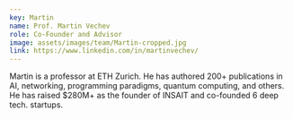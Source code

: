 ```yaml
---
key: Martin
name: Prof. Martin Vechev
role: Co-Founder and Advisor
image: assets/images/team/Martin-cropped.jpg
link: https://www.linkedin.com/in/martinvechev/
---
```


Martin is a professor at ETH Zurich. He has authored 200+ publications in AI,
networking, programming paradigms, quantum computing, and others. He has raised
$280M+ as the founder of INSAIT and co-founded 6 deep tech. startups.
